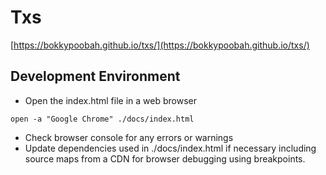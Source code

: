 # Txs

[https://bokkypoobah.github.io/txs/](https://bokkypoobah.github.io/txs/)

## Development Environment

* Open the index.html file in a web browser
```
open -a "Google Chrome" ./docs/index.html
```
* Check browser console for any errors or warnings
* Update dependencies used in ./docs/index.html if necessary including source maps from a CDN for browser debugging using breakpoints. 
